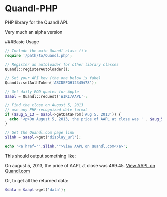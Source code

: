 Quandl-PHP
==========

PHP library for the Quandl API. 

Very much an alpha version

###Basic Usage
```php
// Include the main Quandl class file
require '/path/to/Quandl.php';

// Register an autoloader for other library classes
Quandl::registerAutoloader();

// Set your API key (the one below is fake)
Quandl::setAuthToken('ABCDEFGH12345678');

// Get daily EOD quotes for Apple
$aapl = Quandl::request('WIKI/AAPL');

// Find the close on August 5, 2013
// use any PHP-recognized date format
if ($aug_5_13 = $aapl->getDataFrom('Aug 5, 2013')) {
  echo '<p>On August 5, 2013, the price of AAPL at close was ' . $aug_5_13['Close'] . '</p>';
}

// Get the Quandl.com page link
$link = $aapl->get('display_url');

echo '<a href="'.$link.'">View AAPL on Quandl.com</a>';
```
This should output something like:

On august 5, 2013, the price of AAPL at close was 469.45.
[View AAPL on Quandl.com](http://www.quandl.com/WIKI/AAPL)


Or, to get all the returned data:
```php
$data = $aapl->get('data');
```
